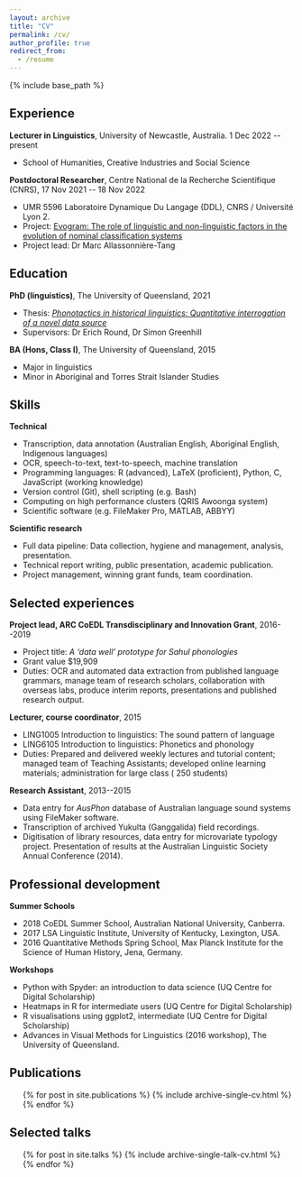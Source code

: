 ```yaml
---
layout: archive
title: "CV"
permalink: /cv/
author_profile: true
redirect_from:
  - /resume
---
```


{% include base_path %}

## Experience

**Lecturer in Linguistics**, University of Newcastle, Australia. 1 Dec 2022 -- present
  * School of Humanities, Creative Industries and Social Science

**Postdoctoral Researcher**, Centre National de la Recherche Scientifique (CNRS), 17 Nov 2021 -- 18 Nov 2022
  * UMR 5596 Laboratoire Dynamique Du Langage (DDL), CNRS / Université Lyon 2.
  * Project: [Evogram: The role of linguistic and non-linguistic factors in the evolution of nominal classification systems](https://anr.fr/Project-ANR-20-CE27-0021)
  * Project lead: Dr Marc Allassonnière-Tang

## Education

**PhD (linguistics)**, The University of Queensland, 2021
  * Thesis: [_Phonotactics in historical linguistics: Quantitative interrogation of a novel data source_](https://espace.library.uq.edu.au/view/UQ:9d9e8be)
  * Supervisors: Dr Erich Round, Dr Simon Greenhill

**BA (Hons, Class I)**, The University of Queensland, 2015
  * Major in linguistics
  * Minor in Aboriginal and Torres Strait Islander Studies
  
## Skills

**Technical**
* Transcription, data annotation (Australian English, Aboriginal English, Indigenous languages)
* OCR, speech-to-text, text-to-speech, machine translation
* Programming languages: R (advanced), LaTeX (proficient), Python, C, JavaScript (working knowledge)
* Version control (Git), shell scripting (e.g. Bash)
* Computing on high performance clusters (QRIS Awoonga system)
* Scientific software (e.g. FileMaker Pro, MATLAB, ABBYY)

**Scientific research**
* Full data pipeline: Data collection, hygiene and management, analysis, presentation.
* Technical report writing, public presentation, academic publication.
* Project management, winning grant funds, team coordination.

## Selected experiences

**Project lead, ARC CoEDL Transdisciplinary and Innovation Grant**, 2016--2019
  * Project title: _A ‘data well’ prototype for Sahul phonologies_
  * Grant value $19,909
  * Duties: OCR and automated data extraction from published language grammars, manage team of research scholars, collaboration with overseas labs, produce interim reports, presentations and published research output.

**Lecturer, course coordinator**, 2015
  * LING1005 Introduction to linguistics: The sound pattern of language
  * LING6105 Introduction to linguistics: Phonetics and phonology
  * Duties: Prepared and delivered weekly lectures and tutorial content; managed team of Teaching Assistants; developed online learning materials; administration for large class ( 250 students)

**Research Assistant**, 2013--2015
  * Data entry for _AusPhon_ database of Australian language sound systems using FileMaker software.
  * Transcription of archived Yukulta (Ganggalida) field recordings.
  * Digitisation of library resources, data entry for microvariate typology project. Presentation of results at the Australian Linguistic Society Annual Conference (2014).

## Professional development

**Summer Schools**
  * 2018 CoEDL Summer School, Australian National University, Canberra.
  * 2017 LSA Linguistic Institute, University of Kentucky, Lexington, USA.
  * 2016 Quantitative Methods Spring School, Max Planck Institute for the Science of Human History, Jena, Germany.

**Workshops**
  * Python with Spyder: an introduction to data science (UQ Centre for Digital Scholarship)
  * Heatmaps in R for intermediate users (UQ Centre for Digital Scholarship)
  * R visualisations using ggplot2, intermediate (UQ Centre for Digital Scholarship)
  * Advances in Visual Methods for Linguistics (2016 workshop), The University of Queensland.

## Publications

  <ul>{% for post in site.publications %}
    {% include archive-single-cv.html %}
  {% endfor %}</ul>
  
## Selected talks

  <ul>{% for post in site.talks %}
    {% include archive-single-talk-cv.html %}
  {% endfor %}</ul>
